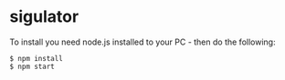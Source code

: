 # sigulator 

To install you need node.js installed to your PC - then do the following:
```
$ npm install
$ npm start
```
